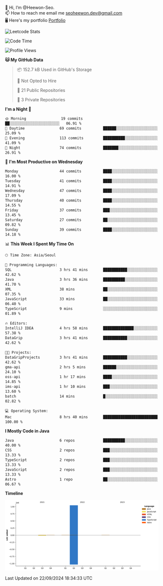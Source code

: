 👋 Hi, I’m @Heewon-Seo.  
📫 How to reach me email me seoheewon.dev@gmail.com   
🖥 Here's my portfolio [Portfolio](https://haileynotes.notion.site/HEEWON-SEO-f98fe97412ee4a6a94fd24fe6832f84c)

![Leetcode Stats](https://leetcode.card.workers.dev/?username=Heewon-Seo)

 <!--START_SECTION:waka-->
![Code Time](http://img.shields.io/badge/Code%20Time-1%2C544%20hrs%2039%20mins-blue)

![Profile Views](http://img.shields.io/badge/Profile%20Views-0-blue)

**🐱 My GitHub Data** 

> 📦 152.7 kB Used in GitHub's Storage 
 > 
> 🚫 Not Opted to Hire
 > 
> 📜 21 Public Repositories 
 > 
> 🔑 3 Private Repositories 
 > 
**I'm a Night 🦉** 

```text
🌞 Morning                19 commits          ██░░░░░░░░░░░░░░░░░░░░░░░   06.91 % 
🌆 Daytime                69 commits          ██████░░░░░░░░░░░░░░░░░░░   25.09 % 
🌃 Evening                113 commits         ██████████░░░░░░░░░░░░░░░   41.09 % 
🌙 Night                  74 commits          ███████░░░░░░░░░░░░░░░░░░   26.91 % 
```
📅 **I'm Most Productive on Wednesday** 

```text
Monday                   44 commits          ████░░░░░░░░░░░░░░░░░░░░░   16.00 % 
Tuesday                  41 commits          ████░░░░░░░░░░░░░░░░░░░░░   14.91 % 
Wednesday                47 commits          ████░░░░░░░░░░░░░░░░░░░░░   17.09 % 
Thursday                 40 commits          ████░░░░░░░░░░░░░░░░░░░░░   14.55 % 
Friday                   37 commits          ███░░░░░░░░░░░░░░░░░░░░░░   13.45 % 
Saturday                 27 commits          ██░░░░░░░░░░░░░░░░░░░░░░░   09.82 % 
Sunday                   39 commits          ████░░░░░░░░░░░░░░░░░░░░░   14.18 % 
```


📊 **This Week I Spent My Time On** 

```text
🕑︎ Time Zone: Asia/Seoul

💬 Programming Languages: 
SQL                      3 hrs 41 mins       ███████████░░░░░░░░░░░░░░   42.62 % 
Java                     3 hrs 36 mins       ██████████░░░░░░░░░░░░░░░   41.70 % 
XML                      38 mins             ██░░░░░░░░░░░░░░░░░░░░░░░   07.35 % 
JavaScript               33 mins             ██░░░░░░░░░░░░░░░░░░░░░░░   06.40 % 
TypeScript               9 mins              ░░░░░░░░░░░░░░░░░░░░░░░░░   01.89 % 

🔥 Editors: 
IntelliJ IDEA            4 hrs 58 mins       ██████████████░░░░░░░░░░░   57.38 % 
DataGrip                 3 hrs 41 mins       ███████████░░░░░░░░░░░░░░   42.62 % 

🐱‍💻 Projects: 
DataGripProjects         3 hrs 41 mins       ███████████░░░░░░░░░░░░░░   42.62 % 
gma-api                  2 hrs 5 mins        ██████░░░░░░░░░░░░░░░░░░░   24.10 % 
oss-api                  1 hr 17 mins        ████░░░░░░░░░░░░░░░░░░░░░   14.85 % 
ims-api                  1 hr 10 mins        ███░░░░░░░░░░░░░░░░░░░░░░   13.60 % 
batch                    14 mins             █░░░░░░░░░░░░░░░░░░░░░░░░   02.82 % 

💻 Operating System: 
Mac                      8 hrs 40 mins       █████████████████████████   100.00 % 
```

**I Mostly Code in Java** 

```text
Java                     6 repos             ██████████░░░░░░░░░░░░░░░   40.00 % 
CSS                      2 repos             ███░░░░░░░░░░░░░░░░░░░░░░   13.33 % 
TypeScript               2 repos             ███░░░░░░░░░░░░░░░░░░░░░░   13.33 % 
JavaScript               2 repos             ███░░░░░░░░░░░░░░░░░░░░░░   13.33 % 
Astro                    1 repo              ██░░░░░░░░░░░░░░░░░░░░░░░   06.67 % 
```



**Timeline**

![Lines of Code chart](https://raw.githubusercontent.com/Heewon-Seo/Heewon-Seo/main/assets/bar_graph.png)


 Last Updated on 22/09/2024 18:34:33 UTC
<!--END_SECTION:waka-->

